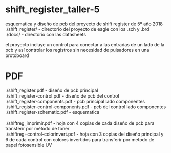 # shift_register_taller-5

esquematica y diseño de pcb del proyecto de shift register de 5º año 2018<br>
./shift_register/ - directorio del proyecto de eagle con los .sch y .brd<br>
./docs/ - directorio con las datasheets<br>


el proyecto incluye un control para conectar a las entradas de un lado de la pcb y así controlar los registros sin necesidad de pulsadores en una protoboard

<h1>PDF</h1>
./shift_register.pdf - diseño de pcb principal<br>
./shift_register-control.pdf - diseño de pcb del control<br>
./shift_register-components.pdf - pcb principal lado componentes<br>
./shift_register-control-components.pdf - pcb del control lado componentes<br>
./shift_register-schematic.pdf - esquematica<br>
<br>
./shiftreg_imprimir.pdf - hoja con 4 copias de cada diseño de pcb para transferir por método de toner<br>
./shiftreg+control-colorinvert.pdf - hoja con 3 copias del diseño principal y 6 de cada control con colores invertidos para transferir por metodo de papel fotosensible UV<br>
